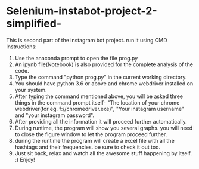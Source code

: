 # Selenium-instabot-project-2-simplified-
This is second part of the instagram bot project. run it using CMD
Instructions:
1. Use the anaconda prompt to open the file prog.py
2. An ipynb file(Notebook) is also provided for the complete analysis of the code.
3. Type the command "python prog.py" in the current working directory.
4. You should have python 3.6 or above and chrome webdriver installed on your system.
5. After typing the command mentioned above, you will be asked three things in the command prompt itself- "The location of your chrome webdriver(for eg. f://chromedriver.exe)", "Your instagram username" and "your instagram password".
6. After providing all the information it will proceed further automatically.
7. During runtime, the program will show you several graphs. you will need to close the figure window to let the program proceed further.
8. during the runtime the program will create a excel file with all the hashtags and their frequencies. be sure to check it out too.
8. Just sit back, relax and watch all the awesome stuff happening by itself. :)
Enjoy!

